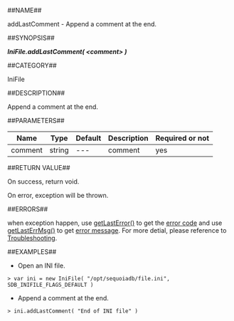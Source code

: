 
##NAME##

addLastComment - Append a comment at the end.

##SYNOPSIS##

***IniFile.addLastComment( \<comment\> )***

##CATEGORY##

IniFile

##DESCRIPTION##

Append a comment at the end.

##PARAMETERS##

| Name     | Type     | Default | Description      | Required or not |
| -------- | -------- | --------| ---------------- | --------------- |
| comment  | string   | ---     | comment          | yes             |

##RETURN VALUE##

On success, return void.

On error, exception will be thrown.

##ERRORS##

when exception happen, use [getLastError()](manual/Manual/Sequoiadb_command/Global/getLastError.md) to get the [error code](manual/Manual/Sequoiadb_error_code.md)  and use [getLastErrMsg()](manual/Manual/Sequoiadb_command/Global/getLastErrMsg.md) to get [error message](manual/Manual/Sequoiadb_command/Global/getLastErrMsg.md). For more detial, please  reference to [Troubleshooting](manual/FAQ/faq_sdb.md).

##EXAMPLES##

* Open an INI file.

```lang-javascript
> var ini = new IniFile( "/opt/sequoiadb/file.ini", SDB_INIFILE_FLAGS_DEFAULT )
```

* Append a comment at the end.

```lang-javascript
> ini.addLastComment( "End of INI file" )
```